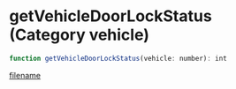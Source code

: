 # getVehicleDoorLockStatus (Category vehicle)

```js
function getVehicleDoorLockStatus(vehicle: number): int
```

[filename](getVehicleDoorLockStatus_m.md ':include')